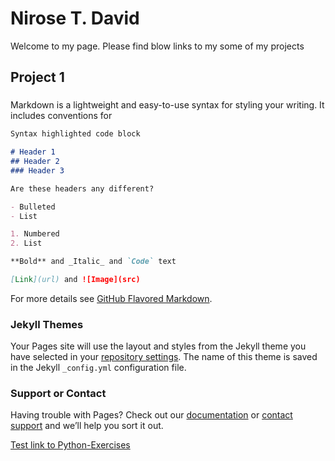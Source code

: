 # Nirose T. David

Welcome to my page.
Please find blow links to my some of my projects

## Project 1
### 

Markdown is a lightweight and easy-to-use syntax for styling your writing. It includes conventions for

```markdown
Syntax highlighted code block

# Header 1
## Header 2
### Header 3

Are these headers any different?

- Bulleted
- List

1. Numbered
2. List

**Bold** and _Italic_ and `Code` text

[Link](url) and ![Image](src)
```

For more details see [GitHub Flavored Markdown](https://guides.github.com/features/mastering-markdown/).

### Jekyll Themes

Your Pages site will use the layout and styles from the Jekyll theme you have selected in your [repository settings](https://github.com/NiroseDavid/NiroseDavid.github.io/settings/pages). The name of this theme is saved in the Jekyll `_config.yml` configuration file.

### Support or Contact

Having trouble with Pages? Check out our [documentation](https://docs.github.com/categories/github-pages-basics/) or [contact support](https://support.github.com/contact) and we’ll help you sort it out.

[Test link to Python-Exercises](https://github.com/NiroseDavid/Python-Exercises)
